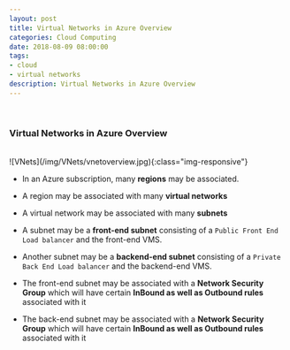 ```yaml
---
layout: post
title: Virtual Networks in Azure Overview
categories: Cloud Computing
date: 2018-08-09 08:00:00
tags:
- cloud
- virtual networks
description: Virtual Networks in Azure Overview 
---
```

<br/>

###  Virtual Networks in Azure Overview
                                
<br/>
![VNets](/img/VNets/vnetoverview.jpg){:class="img-responsive"}
<br/>

* In an Azure subscription, many **regions** may be associated.               

* A region may be associated with many **virtual networks**            

* A virtual network may be associated with many **subnets**             

* A subnet may be a **front-end subnet** consisting of a `Public Front End Load balancer` and the front-end VMS.             

* Another subnet may be a **backend-end subnet** consisting of a `Private Back End Load balancer` and the backend-end VMS.

* The front-end subnet may be associated with a **Network Security Group** which will have certain **InBound as well as Outbound rules** associated with it            

* The back-end subnet may be associated with a **Network Security Group** which will have certain **InBound as well as Outbound rules** associated with it            

